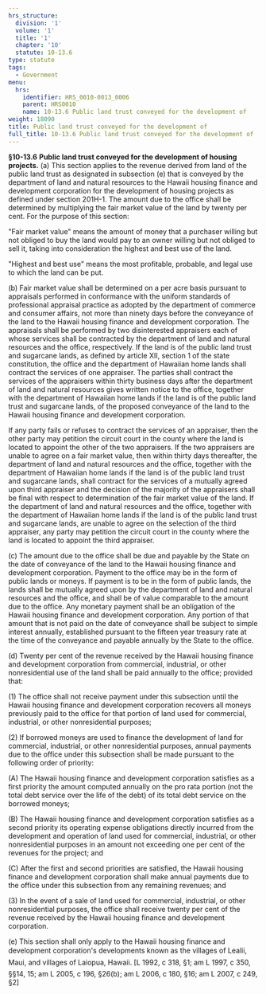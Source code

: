 ```yaml
---
hrs_structure:
  division: '1'
  volume: '1'
  title: '1'
  chapter: '10'
  statute: 10-13.6
type: statute
tags:
  - Government
menu:
  hrs:
    identifier: HRS_0010-0013_0006
    parent: HRS0010
    name: 10-13.6 Public land trust conveyed for the development of
weight: 18090
title: Public land trust conveyed for the development of
full_title: 10-13.6 Public land trust conveyed for the development of
---
```

**§10-13.6** **Public land trust conveyed for the development of housing projects.** (a) This section applies to the revenue derived from land of the public land trust as designated in subsection (e) that is conveyed by the department of land and natural resources to the Hawaii housing finance and development corporation for the development of housing projects as defined under section 201H-1\. The amount due to the office shall be determined by multiplying the fair market value of the land by twenty per cent. For the purpose of this section:

"Fair market value" means the amount of money that a purchaser willing but not obliged to buy the land would pay to an owner willing but not obliged to sell it, taking into consideration the highest and best use of the land.

"Highest and best use" means the most profitable, probable, and legal use to which the land can be put.

(b) Fair market value shall be determined on a per acre basis pursuant to appraisals performed in conformance with the uniform standards of professional appraisal practice as adopted by the department of commerce and consumer affairs, not more than ninety days before the conveyance of the land to the Hawaii housing finance and development corporation. The appraisals shall be performed by two disinterested appraisers each of whose services shall be contracted by the department of land and natural resources and the office, respectively. If the land is of the public land trust and sugarcane lands, as defined by article XII, section 1 of the state constitution, the office and the department of Hawaiian home lands shall contract the services of one appraiser. The parties shall contract the services of the appraisers within thirty business days after the department of land and natural resources gives written notice to the office, together with the department of Hawaiian home lands if the land is of the public land trust and sugarcane lands, of the proposed conveyance of the land to the Hawaii housing finance and development corporation.

If any party fails or refuses to contract the services of an appraiser, then the other party may petition the circuit court in the county where the land is located to appoint the other of the two appraisers. If the two appraisers are unable to agree on a fair market value, then within thirty days thereafter, the department of land and natural resources and the office, together with the department of Hawaiian home lands if the land is of the public land trust and sugarcane lands, shall contract for the services of a mutually agreed upon third appraiser and the decision of the majority of the appraisers shall be final with respect to determination of the fair market value of the land. If the department of land and natural resources and the office, together with the department of Hawaiian home lands if the land is of the public land trust and sugarcane lands, are unable to agree on the selection of the third appraiser, any party may petition the circuit court in the county where the land is located to appoint the third appraiser.

(c) The amount due to the office shall be due and payable by the State on the date of conveyance of the land to the Hawaii housing finance and development corporation. Payment to the office may be in the form of public lands or moneys. If payment is to be in the form of public lands, the lands shall be mutually agreed upon by the department of land and natural resources and the office, and shall be of value comparable to the amount due to the office. Any monetary payment shall be an obligation of the Hawaii housing finance and development corporation. Any portion of that amount that is not paid on the date of conveyance shall be subject to simple interest annually, established pursuant to the fifteen year treasury rate at the time of the conveyance and payable annually by the State to the office.

(d) Twenty per cent of the revenue received by the Hawaii housing finance and development corporation from commercial, industrial, or other nonresidential use of the land shall be paid annually to the office; provided that:

(1) The office shall not receive payment under this subsection until the Hawaii housing finance and development corporation recovers all moneys previously paid to the office for that portion of land used for commercial, industrial, or other nonresidential purposes;

(2) If borrowed moneys are used to finance the development of land for commercial, industrial, or other nonresidential purposes, annual payments due to the office under this subsection shall be made pursuant to the following order of priority:

(A) The Hawaii housing finance and development corporation satisfies as a first priority the amount computed annually on the pro rata portion (not the total debt service over the life of the debt) of its total debt service on the borrowed moneys;

(B) The Hawaii housing finance and development corporation satisfies as a second priority its operating expense obligations directly incurred from the development and operation of land used for commercial, industrial, or other nonresidential purposes in an amount not exceeding one per cent of the revenues for the project; and

(C) After the first and second priorities are satisfied, the Hawaii housing finance and development corporation shall make annual payments due to the office under this subsection from any remaining revenues; and

(3) In the event of a sale of land used for commercial, industrial, or other nonresidential purposes, the office shall receive twenty per cent of the revenue received by the Hawaii housing finance and development corporation.

(e) This section shall only apply to the Hawaii housing finance and development corporation's developments known as the villages of Lealii, Maui, and villages of Laiopua, Hawaii. [L 1992, c 318, §1; am L 1997, c 350, §§14, 15; am L 2005, c 196, §26(b); am L 2006, c 180, §16; am L 2007, c 249, §2]